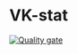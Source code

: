 # VK-stat
[![Quality gate](https://sonarcloud.io/api/project_badges/quality_gate?project=Alexei2003_VK)](https://sonarcloud.io/summary/new_code?id=Alexei2003_VK)
